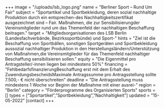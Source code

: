 +++
image = "/uploads/lsb_logo.png"
name = "Berliner Sport – Rund Um Fair"
subject = "Sportartikel und Sportbekleidung, deren sozial nachhaltige Produktion durch ein entsprechen-des Nachhaltigkeitszertifikat ausgezeichnet sind – Fair. Maßnahmen, die zur Sensibilisierungder Vereinsmitglieder rund um das Themenfeld der nachhaltigen Beschaffung beitragen."
target = "Mitgliedsorganisationen des LSB Berlin (Landesfachverbände, Bezirkssportbünde) und Sport-"
hints = "Ziel ist die Beschaffung von Sportbällen, sonstigen Sportgeräten und Sportbekleidung aussozial nachhaltiger Produktion in den Herstellungsländern/Unterstützung von Maßnahmen,die Vereinsmitglieder für das Themenfeld nachhaltiger Beschaffung sensibilisieren sollen."
equity = "Die Eigenmittel pro Antragsteller/-innen liegen bei mindestens 50%"
financing = "FehlbedarfsfinanzierungBeschaffung erst mit dem Erhalt des ZuwendungsbescheidsMaximale Antragssumme pro Antragsstellung sollte 7.500,- € nicht überschreiten"
deadline = "Die Antragsstellung muss mindestens 1 Woche vor Beginn der Maßnahme mit einer ausrei-"
region = "Berlin"
category = "Förderprogramme des Organisierten Sports"
sports = []
types = ["Sportartikel","Sportbekleidung","Nachhaltigkeit"]
updated = "15-05-2022"
[contact]
+++